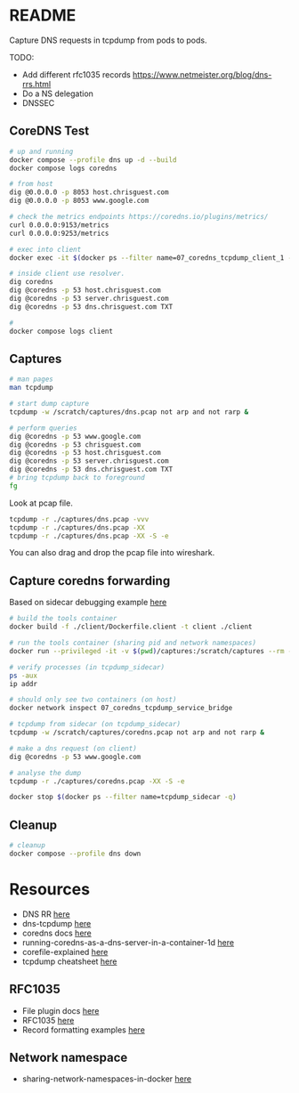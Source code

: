 # README
Capture DNS requests in tcpdump from pods to pods.

TODO:
* Add different rfc1035 records https://www.netmeister.org/blog/dns-rrs.html
* Do a NS delegation
* DNSSEC


## CoreDNS Test
```sh
# up and running
docker compose --profile dns up -d --build   
docker compose logs coredns   

# from host 
dig @0.0.0.0 -p 8053 host.chrisguest.com 
dig @0.0.0.0 -p 8053 www.google.com

# check the metrics endpoints https://coredns.io/plugins/metrics/
curl 0.0.0.0:9153/metrics 
curl 0.0.0.0:9253/metrics 

# exec into client
docker exec -it $(docker ps --filter name=07_coredns_tcpdump_client_1 -q) /bin/bash

# inside client use resolver.
dig coredns
dig @coredns -p 53 host.chrisguest.com 
dig @coredns -p 53 server.chrisguest.com 
dig @coredns -p 53 dns.chrisguest.com TXT

# 
docker compose logs client
```

## Captures
```sh
# man pages
man tcpdump

# start dump capture
tcpdump -w /scratch/captures/dns.pcap not arp and not rarp &

# perform queries
dig @coredns -p 53 www.google.com
dig @coredns -p 53 chrisguest.com 
dig @coredns -p 53 host.chrisguest.com 
dig @coredns -p 53 server.chrisguest.com 
dig @coredns -p 53 dns.chrisguest.com TXT
# bring tcpdump back to foreground
fg
```

Look at pcap file.
```sh
tcpdump -r ./captures/dns.pcap -vvv
tcpdump -r ./captures/dns.pcap -XX
tcpdump -r ./captures/dns.pcap -XX -S -e
```

You can also drag and drop the pcap file into wireshark. 

## Capture coredns forwarding
Based on sidecar debugging example [here](https://github.com/chrisguest75/docker_build_examples)  
```sh
# build the tools container
docker build -f ./client/Dockerfile.client -t client ./client

# run the tools container (sharing pid and network namespaces)
docker run --privileged -it -v $(pwd)/captures:/scratch/captures --rm --pid=container:$(docker ps --filter name=07_coredns_tcpdump_coredns_1 -q) --network=container:$(docker ps --filter name=07_coredns_tcpdump_coredns_1 -q) --name tcpdump_sidecar --entrypoint /bin/bash client

# verify processes (in tcpdump_sidecar)
ps -aux
ip addr

# should only see two containers (on host)
docker network inspect 07_coredns_tcpdump_service_bridge

# tcpdump from sidecar (on tcpdump_sidecar)
tcpdump -w /scratch/captures/coredns.pcap not arp and not rarp &

# make a dns request (on client)
dig @coredns -p 53 www.google.com

# analyse the dump
tcpdump -r ./captures/coredns.pcap -XX -S -e

docker stop $(docker ps --filter name=tcpdump_sidecar -q) 
```

## Cleanup
```sh
# cleanup
docker compose --profile dns down
```
# Resources
* DNS RR [here](https://www.netmeister.org/blog/dns-rrs.html)  
* dns-tcpdump [here](https://www.netmeister.org/blog/dns-tcpdump.html)  
* coredns docs [here](https://coredns.io/manual/toc/)  
* running-coredns-as-a-dns-server-in-a-container-1d [here](https://dev.to/robbmanes/running-coredns-as-a-dns-server-in-a-container-1d0)  
* corefile-explained [here](https://coredns.io/2017/07/23/corefile-explained/)  
* tcpdump cheatsheet [here](https://cdn.comparitech.com/wp-content/uploads/2019/06/tcpdump-cheat-sheet.jpg)  

## RFC1035

* File plugin docs [here](https://coredns.io/plugins/file/)  
* RFC1035 [here](https://www.rfc-editor.org/rfc/rfc1035.txt)
* Record formatting examples [here](https://www.cs.ait.ac.th/~on/O/oreilly/tcpip/dnsbind/appa_01.htm)  

## Network namespace
* sharing-network-namespaces-in-docker [here](https://blog.mikesir87.io/2019/03/sharing-network-namespaces-in-docker/)  
